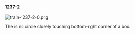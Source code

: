 #### 1237-2
![train-1237-2-0.png](https://github.com/lil-lab/nlvr/raw/master/nlvr/train/images/2/train-1237-2-0.png "train-1237-2-0.png")

The is no circle closely touching bottom-right corner of a box.